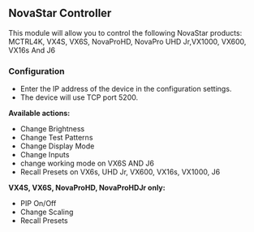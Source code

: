 ## NovaStar Controller
This module will allow you to control the following NovaStar products: MCTRL4K, VX4S, VX6S, NovaProHD, NovaPro UHD Jr,VX1000, VX600, VX16s And J6

### Configuration
* Enter the IP address of the device in the configuration settings.
* The device will use TCP port 5200.

**Available actions:**
* Change Brightness
* Change Test Patterns
* Change Display Mode
* Change Inputs
* change working mode on VX6S AND J6 
* Recall Presets on VX6s, UHD Jr, VX600, VX16s, VX1000, J6 

**VX4S, VX6S, NovaProHD, NovaProHDJr only:**
* PIP On/Off
* Change Scaling
* Recall Presets
